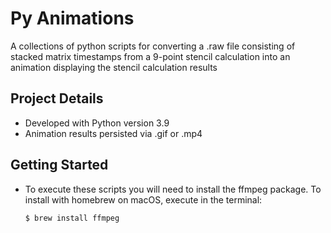 # Py Animations

A collections of python scripts for converting a .raw file consisting of stacked matrix timestamps from a 9-point stencil calculation into an animation displaying the stencil calculation results

## Project Details

- Developed with Python version 3.9 
- Animation results persisted via .gif or .mp4 

## Getting Started

- To execute these scripts you will need to install the ffmpeg package. To install with homebrew on macOS, execute in the terminal:

  ```
  $ brew install ffmpeg
  ```